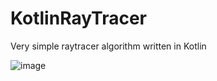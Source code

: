 # KotlinRayTracer

Very simple raytracer algorithm written in Kotlin

![image](https://i.imgur.com/WFPKR1o.png?1)
